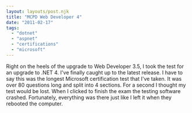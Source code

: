 ```yaml
---
layout: layouts/post.njk
title: "MCPD Web Developer 4"
date: "2011-02-17"
tags: 
  - "dotnet"
  - "aspnet"
  - "certifications"
  - "microsoft"
---
```


Right on the heels of the upgrade to Web Developer 3.5, I took the test for an upgrade to .NET 4. I've finally caught up to the latest release. I have to say this was the longest Microsoft certification test that I've taken. It was over 80 questions long and split into 4 sections. For a second I thought my test would be lost. When I clicked to finish the exam the testing software crashed. Fortunately, everything was there just like I left it when they rebooted the computer.
